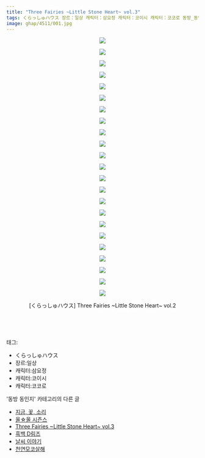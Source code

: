 ```yaml
---
title: "Three Fairies ~Little Stone Heart~ vol.3"
tags: くらっしゅハウス 장르：일상 캐릭터：삼요정 캐릭터：코이시 캐릭터：코코로 동방_동인지
image: ghap/4511/001.jpg
---
```

<div class="article">
<p style="text-align: center; clear: none; float: none;"><img src="{{ site.nasurl }}/ghap/4511/001.jpg"/></p>
<p style="text-align: center; clear: none; float: none;"><img src="{{ site.nasurl }}/ghap/4511/002.jpg"/></p>
<p style="text-align: center; clear: none; float: none;"><img src="{{ site.nasurl }}/ghap/4511/003.jpg"/></p>
<p style="text-align: center; clear: none; float: none;"><img src="{{ site.nasurl }}/ghap/4511/004.jpg"/></p>
<p style="text-align: center; clear: none; float: none;"><img src="{{ site.nasurl }}/ghap/4511/005.jpg"/></p>
<p style="text-align: center; clear: none; float: none;"><img src="{{ site.nasurl }}/ghap/4511/006.jpg"/></p>
<p style="text-align: center; clear: none; float: none;"><img src="{{ site.nasurl }}/ghap/4511/007.jpg"/></p>
<p style="text-align: center; clear: none; float: none;"><img src="{{ site.nasurl }}/ghap/4511/008.jpg"/></p>
<p style="text-align: center; clear: none; float: none;"><img src="{{ site.nasurl }}/ghap/4511/009.jpg"/></p>
<p style="text-align: center; clear: none; float: none;"><img src="{{ site.nasurl }}/ghap/4511/010.jpg"/></p>
<p style="text-align: center; clear: none; float: none;"><img src="{{ site.nasurl }}/ghap/4511/011.jpg"/></p>
<p style="text-align: center; clear: none; float: none;"><img src="{{ site.nasurl }}/ghap/4511/012.jpg"/></p>
<p style="text-align: center; clear: none; float: none;"><img src="{{ site.nasurl }}/ghap/4511/013.jpg"/></p>
<p style="text-align: center; clear: none; float: none;"><img src="{{ site.nasurl }}/ghap/4511/014.jpg"/></p>
<p style="text-align: center; clear: none; float: none;"><img src="{{ site.nasurl }}/ghap/4511/015.jpg"/></p>
<p style="text-align: center; clear: none; float: none;"><img src="{{ site.nasurl }}/ghap/4511/016.jpg"/></p>
<p style="text-align: center; clear: none; float: none;"><img src="{{ site.nasurl }}/ghap/4511/017.jpg"/></p>
<p style="text-align: center; clear: none; float: none;"><img src="{{ site.nasurl }}/ghap/4511/018.jpg"/></p>
<p style="text-align: center; clear: none; float: none;"><img src="{{ site.nasurl }}/ghap/4511/019.jpg"/></p>
<p style="text-align: center; clear: none; float: none;"><img src="{{ site.nasurl }}/ghap/4511/020.jpg"/></p>
<p style="text-align: center; clear: none; float: none;"><img src="{{ site.nasurl }}/ghap/4511/021.jpg"/></p>
<p style="text-align: center; clear: none; float: none;"><img src="{{ site.nasurl }}/ghap/4511/022.jpg"/></p>
<p style="text-align: center; clear: none; float: none;"><img src="{{ site.nasurl }}/ghap/4511/023.jpg"/></p>
<p style="text-align: center; clear: none; float: none;">[くらっしゅハウス] Three Fairies ~Little Stone Heart~ vol.2</p>
<p style="text-align: center; clear: none; float: none;"><br/></p>
<p><br/></p>
</div><div class="tagTrail">
<p>태그: </p>
<ul>
<li>くらっしゅハウス</li>
<li>장르:일상</li>
<li>캐릭터:삼요정</li>
<li>캐릭터:코이시</li>
<li>캐릭터:코코로</li>
</ul>
</div><div class="another">
<p>'동방 동인지' 카테고리의 다른 글</p>
<ul>
<li><a href="/2018-07-11-ghap_4513">지금, 꽃, 소리</a></li>
<li><a href="/2018-07-11-ghap_4512">올☆올 시즌스</a></li>
<li><a href="/2018-07-11-ghap_4511">Three Fairies ~Little Stone Heart~ vol.3</a></li>
<li><a href="/2018-07-10-ghap_4510">흑백 D림즈</a></li>
<li><a href="/2018-07-10-ghap_4508">날씨 이야기</a></li>
<li><a href="/2018-07-10-ghap_4507">천연모코살해</a></li>
</ul>
</div><div class="cb_module cb_fluid">
<div class="cb_wrt cb_profile">
</div><!-- commentList close -->
</div>